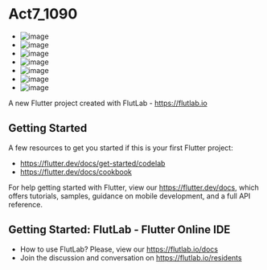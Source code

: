 # Act7_1090
- ![image](https://github.com/user-attachments/assets/b69e7088-abd1-4a9a-8121-19c8625594b8)
- ![image](https://github.com/user-attachments/assets/f64712ae-58c0-463b-a63a-0a78400773e3)
- ![image](https://github.com/user-attachments/assets/7029ea5c-db40-4694-9fc6-4ebbce2e7a5c)
- ![image](https://github.com/user-attachments/assets/c53bba30-9fe2-4c71-8e4f-7d2d134d3cf1)
- ![image](https://github.com/user-attachments/assets/af856418-fc32-40be-ae59-b0d77f1be99d)
- ![image](https://github.com/user-attachments/assets/9084080c-7b9e-4a51-8a63-e62c1ceb4b84)
- ![image](https://github.com/user-attachments/assets/e23aba7e-8422-48ec-870d-a6bc831d7dbf)








A new Flutter project created with FlutLab - https://flutlab.io

## Getting Started

A few resources to get you started if this is your first Flutter project:

- https://flutter.dev/docs/get-started/codelab
- https://flutter.dev/docs/cookbook

For help getting started with Flutter, view our
https://flutter.dev/docs, which offers tutorials,
samples, guidance on mobile development, and a full API reference.

## Getting Started: FlutLab - Flutter Online IDE

- How to use FlutLab? Please, view our https://flutlab.io/docs
- Join the discussion and conversation on https://flutlab.io/residents
